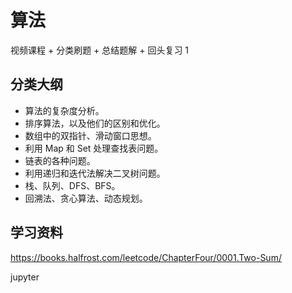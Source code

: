 # 算法

视频课程 + 分类刷题 + 总结题解 + 回头复习
1

## 分类大纲

- 算法的复杂度分析。
- 排序算法，以及他们的区别和优化。
- 数组中的双指针、滑动窗口思想。
- 利用 Map 和 Set 处理查找表问题。
- 链表的各种问题。
- 利用递归和迭代法解决二叉树问题。
- 栈、队列、DFS、BFS。
- 回溯法、贪心算法、动态规划。


## 学习资料

https://books.halfrost.com/leetcode/ChapterFour/0001.Two-Sum/

jupyter